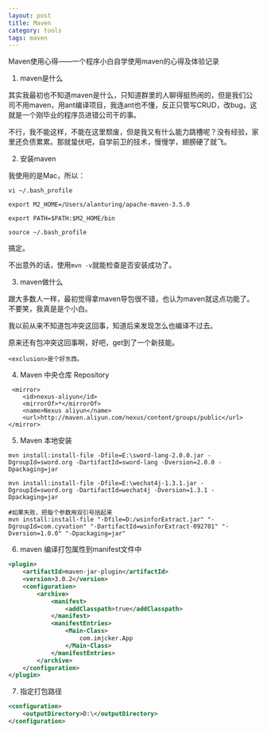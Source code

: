 ```yaml
---
layout: post
title: Maven
category: tools
tags: maven
---
```

Maven使用心得——一个程序小白自学使用maven的心得及体验记录

1. maven是什么

其实我最初也不知道maven是什么，只知道群里的人聊得挺热闹的，但是我们公司不用maven，用ant编译项目，我连ant也不懂，反正只管写CRUD，改bug，这就是一个刚毕业的程序员进错公司干的事。

不行，我不能这样，不能在这里颓废，但是我又有什么能力跳槽呢？没有经验，家里还负债累累。那就蛰伏吧，自学前卫的技术，慢慢学，翅膀硬了就飞。

2. 安装maven

我使用的是Mac，所以：

```
vi ~/.bash_profile

export M2_HOME=/Users/alanturing/apache-maven-3.5.0

export PATH=$PATH:$M2_HOME/bin

source ~/.bash_profile
```

搞定。

不出意外的话，使用`mvn -v`就能检查是否安装成功了。

3. maven做什么

跟大多数人一样，最初觉得拿maven导包很不错，也认为maven就这点功能了。不要笑，我真是是个小白。

我以前从来不知道包冲突这回事，知道后来发现怎么也编译不过去。

原来还有包冲突这回事啊，好吧，get到了一个新技能。

```
<exclusion>是个好东西。
```

4. Maven 中央仓库 Repository

```
 <mirror>
    <id>nexus-aliyun</id>
    <mirrorOf>*</mirrorOf>
    <name>Nexus aliyun</name>
    <url>http://maven.aliyun.com/nexus/content/groups/public</url>
</mirror> 
```

5. Maven 本地安装

```shell
mvn install:install-file -Dfile=E:\sword-lang-2.0.0.jar -DgroupId=sword.org -DartifactId=sword-lang -Dversion=2.0.0 -Dpackaging=jar

mvn install:install-file -Dfile=E:\wechat4j-1.3.1.jar -DgroupId=sword.org -DartifactId=wechat4j -Dversion=1.3.1 -Dpackaging=jar

#如果失败，把每个参数用双引号括起来
mvn install:install-file "-Dfile=D:/wsinforExtract.jar" "-DgroupId=com.cyvation" "-DartifactId=wsinforExtract-092701" "-Dversion=1.0.0" "-Dpackaging=jar"
```

6. maven 编译打包属性到manifest文件中

```xml
<plugin>
    <artifactId>maven-jar-plugin</artifactId>
    <version>3.0.2</version>
    <configuration>
        <archive>
            <manifest>
                <addClasspath>true</addClasspath>
            </manifest>
            <manifestEntries>
                <Main-Class>
                    com.imjcker.App
                </Main-Class>
            </manifestEntries>
        </archive>
    </configuration>
</plugin>
```

7. 指定打包路径

```xml
<configuration>
    <outputDirectory>D:\</outputDirectory>
</configuration>
```


